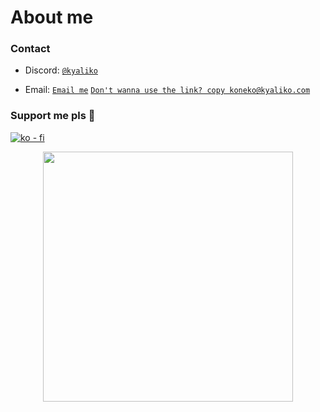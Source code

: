 <h1>About me</h1>

<h3>Contact</h3>


+ Discord: <a href="https://discord.com/users/828795326878056459">`@kyaliko`</a>

+ Email: <a href="mailto:koneko@kyaliko.com">`Email me`</a> <a href="https://nekos.ca/">`Don't wanna use the link? copy koneko@kyaliko.com`</a>

### Support me pls 🙏

[![ko - fi](https://ko-fi.com/img/githubbutton_sm.svg)](https://ko-fi.com/O5O4D6DP7)
  
  <p align=center>
   <img src="https://githubstats-five.vercel.app/api?username=hi-doki&show_icons=true&theme=kyatto" width=400 align=center />
  </p>
  
